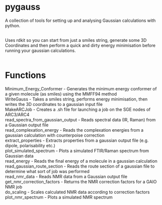 # pygauss<br>
A collection of tools for setting up and analysing Gaussian calculations with python. <br><br>

Uses rdkit so you can start from just a smiles string, generate some 3D Coordinates and then perform a quick and dirty energy minimisation before running your gaussian calculations.<br><br>


# Functions<br>
Minimum_Energy_Conformer			    -	Generates the minimum energy conformer of a given molecule (as smiles) using the MMFF94 method<br>
WriteGauss							          -	Takes a smiles string, performs energy minimisation, then writes the 3D coordinates to a gaussian input file<br>
MakeARCJob							          - Creates a .sh file for launching a job on the SGE nodes of ARC3/ARC4<br>
read_spectra_from_gaussian_output	-	Reads spectral data (IR, Raman) from a Gaussian output file<br>
read_complexation_energy	  		  -	Reads the complexation energies from a gaussian calculation with counterpoise correction<br>
extract_properties					      -	Extracts properties from a gaussian output file (e.g. dipole, polarisability etc.)<br>
plot_simulated_spectrum			    	-	Plots a simulated FTIR/Raman spectrum from Gaussian data<br>
read_energy							          -	Reads the final energy of a molecule in a gaussian calculation<br>
read_gaussian_route_section    		-	Reads the route section of a gaussian file to determine what sort of job was performed<br>
read_nmr_data						          -	Reads NMR data from a Gaussian output file<br>
get_nmr_correction_factors    		-	Returns the NMR correction factors for a GAIO NMR job<br>
do_scaling							          -	Scales calculated NMR data according to correction factors<br>
plot_nmr_spectrum					        -	Plots a simulated NMR spectrum <br>
